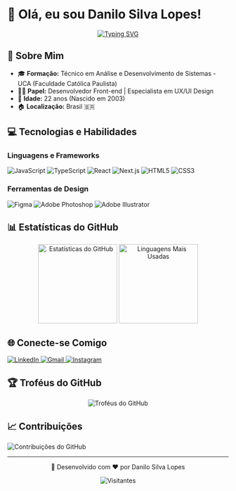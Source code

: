 # 👋 Olá, eu sou Danilo Silva Lopes!

<!-- Banner Animado -->
<div align="center">
  <a href="https://git.io/typing-svg">
    <img src="https://readme-typing-svg.herokuapp.com?font=Fira+Code&weight=500&size=25&duration=4000&pause=500&color=007BFF&center=true&vCenter=true&width=600&lines=Bem-vindo+ao+meu+perfil+GitHub!;Desenvolvedor+Front-end+%7C+UX%2FUI+Designer" alt="Typing SVG" />
  </a>
</div>

## 🚀 Sobre Mim

- 🎓 **Formação:** Técnico em Análise e Desenvolvimento de Sistemas - UCA (Faculdade Católica Paulista)
- 👨‍💻 **Papel:** Desenvolvedor Front-end | Especialista em UX/UI Design
- 🌟 **Idade:** 22 anos (Nascido em 2003)
- 🏠 **Localização:** Brasil 🇧🇷

## 💻 Tecnologias e Habilidades

### Linguagens e Frameworks
<div>
  <img src="https://img.shields.io/badge/JavaScript-F7DF1E?style=for-the-badge&logo=javascript&logoColor=black" alt="JavaScript"/>
  <img src="https://img.shields.io/badge/TypeScript-007ACC?style=for-the-badge&logo=typescript&logoColor=white" alt="TypeScript"/>
  <img src="https://img.shields.io/badge/React-20232A?style=for-the-badge&logo=react&logoColor=61DAFB" alt="React"/>
  <img src="https://img.shields.io/badge/Next.js-000000?style=for-the-badge&logo=nextdotjs&logoColor=white" alt="Next.js"/>
  <img src="https://img.shields.io/badge/HTML5-E34F26?style=for-the-badge&logo=html5&logoColor=white" alt="HTML5"/>
  <img src="https://img.shields.io/badge/CSS3-1572B6?style=for-the-badge&logo=css3&logoColor=white" alt="CSS3"/>
</div>

### Ferramentas de Design
<div>
  <img src="https://img.shields.io/badge/Figma-F24E1E?style=for-the-badge&logo=figma&logoColor=white" alt="Figma"/>
  <img src="https://img.shields.io/badge/Adobe%20Photoshop-31A8FF?style=for-the-badge&logo=Adobe%20Photoshop&logoColor=black" alt="Adobe Photoshop"/>
  <img src="https://img.shields.io/badge/Adobe%20Illustrator-FF9A00?style=for-the-badge&logo=adobe%20illustrator&logoColor=white" alt="Adobe Illustrator"/>
</div>

## 📊 Estatísticas do GitHub

<div align="center">
  <img height="180em" src="https://github-readme-stats.vercel.app/api?username=danilo1opes&show_icons=true&theme=dark&include_all_commits=true&count_private=true" alt="Estatísticas do GitHub"/>
  <img height="180em" src="https://github-readme-stats.vercel.app/api/top-langs/?username=danilo1opes&layout=compact&langs_count=7&theme=dark" alt="Linguagens Mais Usadas"/>
</div>

## 🌐 Conecte-se Comigo

<div>
  <a href="https://www.linkedin.com/in/danilo1opes" target="_blank">
    <img src="https://img.shields.io/badge/-LinkedIn-%230077B5?style=for-the-badge&logo=linkedin&logoColor=white" target="_blank" alt="LinkedIn"/>
  </a>
  <a href="mailto:parceriasnyx@gmail.com">
    <img src="https://img.shields.io/badge/-Gmail-%23333?style=for-the-badge&logo=gmail&logoColor=white" target="_blank" alt="Gmail"/>
  </a>
  <a href="https://instagram.com/danilo1opes" target="_blank">
    <img src="https://img.shields.io/badge/-Instagram-%23E4405F?style=for-the-badge&logo=instagram&logoColor=white" target="_blank" alt="Instagram"/>
  </a>
</div>

## 🏆 Troféus do GitHub

<div align="center">
  <img src="https://github-profile-trophy.vercel.app/?username=danilo1opes&theme=dark&row=1&column=7" alt="Troféus do GitHub"/>
</div>

## 📈 Contribuições

![Contribuições do GitHub](https://github-readme-streak-stats.herokuapp.com/?user=danilo1opes&theme=dark&hide_border=true)

---

<div align="center">
  <p>🚀 Desenvolvido com ❤️ por Danilo Silva Lopes</p>
  <img src="https://visitor-badge.laobi.icu/badge?page_id=danilo1opes" alt="Visitantes"/>
</div>
